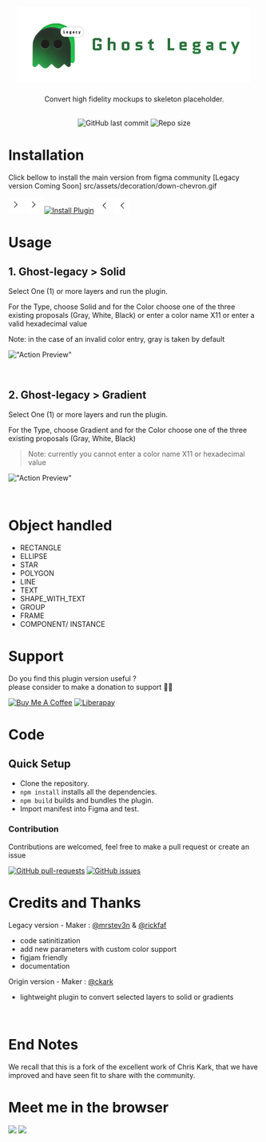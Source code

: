<h1 align="center"><img alt="Ghost-legacy" src="src/assets/ghost-legacy.png" height="150px"/></h1>

<div align="center">
  Convert high fidelity mockups to skeleton placeholder.
</div>

<div align="center">

</br>

![GitHub last commit](https://img.shields.io/github/last-commit/mrstev3n/ghost-legacy?color=blue&style=plastic)
![Repo size](https://img.shields.io/github/repo-size/mrstev3n/ghost-legacy?color=orange&style=plastic)

</div>

# Installation

Click bellow to install the main version from figma community [Legacy version Coming Soon]
src/assets/decoration/down-chevron.gif

<picture>
  <source media="(prefers-color-scheme: dark)" srcset="src/assets/decoration/chevron-light.gif">
  <img alt="chevron-color-auto" src="src/assets/decoration/chevron-dark.gif" style="transform:rotate(-90deg); height:32px">
</picture>
<picture>
  <source media="(prefers-color-scheme: dark)" srcset="src/assets/decoration/chevron-light.gif">
  <img alt="chevron-color-auto" src="src/assets/decoration/chevron-dark.gif" style="transform:rotate(-90deg); height:32px">
</picture>
<a href="https://www.figma.com/community/plugin/1017135840453013129"><img alt="Install Plugin" src="https://img.shields.io/endpoint?url=https://figma-plugin-badges.vercel.app/api/installs/1017135840453013129" height=24/></a>
<picture>
  <source media="(prefers-color-scheme: dark)" srcset="src/assets/decoration/chevron-light.gif">
  <img alt="chevron-color-auto" src="src/assets/decoration/chevron-dark.gif" style="transform:rotate(90deg); height:32px">
</picture>
<picture>
  <source media="(prefers-color-scheme: dark)" srcset="src/assets/decoration/chevron-light.gif">
  <img alt="chevron-color-auto" src="src/assets/decoration/chevron-dark.gif" style="transform:rotate(90deg); height:32px">
</picture>

# Usage

## 1. Ghost-legacy > Solid

Select One (1) or more layers and run the plugin.

For the Type, choose Solid and for the Color choose one of the three existing proposals (Gray, White, Black) or enter a color name X11 or enter a valid hexadecimal value

Note: in the case of an invalid color entry, gray is taken by default

!["Action Preview"](src/assets/ghost-demo-1.gif)

</br>

## 2. Ghost-legacy > Gradient

Select One (1) or more layers and run the plugin.

For the Type, choose Gradient and for the Color choose one of the three existing proposals (Gray, White, Black)

> Note: currently you cannot enter a color name X11 or hexadecimal value

!["Action Preview"](src/assets/ghost-demo-1.gif)

</br>

# Object handled

- RECTANGLE
- ELLIPSE
- STAR
- POLYGON
- LINE
- TEXT
- SHAPE_WITH_TEXT
- GROUP
- FRAME
- COMPONENT/ INSTANCE

# Support

Do you find this plugin version useful ? </br> please consider to make a donation to support 🙏🏼

<p>
<a href="https://www.buymeacoffee.com/mrstev3n"><img alt="Buy Me A Coffee" src="https://www.buymeacoffee.com/assets/img/custom_images/orange_img.png" height=32></a>
<a href="https://liberapay.com/mrstev3n/"><img alt="Liberapay" src="https://img.shields.io/badge/Liberapay-F6C915?style=flat&logo=liberapay&logoColor=black" height=32></a>
</p>

# Code

## Quick Setup

- Clone the repository.
- `npm install` installs all the dependencies.
- `npm build` builds and bundles the plugin.
- Import manifest into Figma and test.

### Contribution

Contributions are welcomed, feel free to make a pull request or create an issue

[![GitHub pull-requests](https://img.shields.io/github/issues-pr/mrstev3n/ghost-legacy.svg)](https://GitHub.com/mrstev3n/ghost-legacy/pull/)
[![GitHub issues](https://img.shields.io/github/issues/mrstev3n/ghost-legacy.svg)](https://GitHub.com/mrstev3n/ghost-legacy/issues/)

# Credits and Thanks

Legacy version - Maker : [@mrstev3n](https://github.com/mrstev3n) & [@rickfaf](https://github.com/rickfaf)

- code satinitization
- add new parameters with custom color support
- figjam friendly
- documentation

Origin version - Maker : [@ckark](https://github.com/ckark)

- lightweight plugin to convert selected layers to solid or gradients

</br>

# End Notes

We recall that this is a fork of the excellent work of Chris Kark, that we have improved and have seen fit to share with the community.

# Meet me in the browser

<p>
<a href="https://figma.com/@steven"><img src="https://img.shields.io/badge/figma-%23F24E1E.svg?style=for-the-badge&logo=figma&logoColor=white" height=24></a>
<a href="https://twitter.com/mrstev3n"><img src="https://img.shields.io/badge/twitter-%231DA1F2.svg?&style=for-the-badge&logo=twitter&logoColor=white" height=24></a>
</p>
